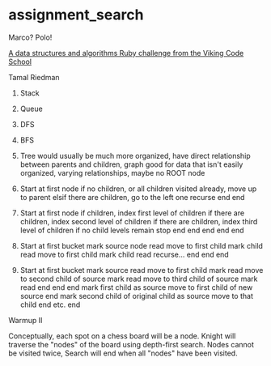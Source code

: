 # assignment_search
Marco?  Polo!

[A data structures and algorithms Ruby challenge from the Viking Code School](http://www.vikingcodeschool.com)

Tamal Riedman

1.  Stack
2.  Queue
3.  DFS
4.  BFS
5.  Tree would usually be much more organized, have direct relationship between parents and children, graph good for data that isn't easily organized, varying relationships, maybe no ROOT node

1.  Start at first node
      if no children, or all children visited already, move up to parent
      elsif there are children, go to the left one
        recurse
      end
    end

2.  Start at first node
      if children, index first level of children
        if there are children, index second level of children
          if there are children, index third level of children
            if no child levels remain
              stop
            end
          end
        end
      end
    end

3.  Start at first bucket
      mark source node read
      move to first child
        mark child read
        move to first child
          mark child read
          recurse...
        end
      end
    end

4.  Start at first bucket
      mark source read
      move to first child
        mark read
        move to second child of source
          mark read
          move to third child of source
            mark read
          end
        end
      end
      mark first child as source
        move to first child of new source
      end
      mark second child of original child as source
        move to that child
      end
      etc.
    end

Warmup II

Conceptually, each spot on a chess board will be a node. Knight will traverse the "nodes" of the board using depth-first search. Nodes cannot be visited twice, Search will end when all "nodes" have been visited.